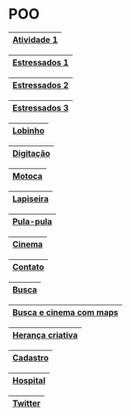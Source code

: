 # POO

| [Atividade 1](https://github.com/carlosamuel8/POO/tree/master/ATIVIDADE%201) |
| -- | 

|[Estressados 1](https://github.com/carlosamuel8/POO/tree/master/ESTRESSADOS%201)|
| -- | 

|[Estressados 2](https://github.com/carlosamuel8/POO/tree/master/ESTRESSADOS%202)|
| -- | 

|[Estressados 3](https://github.com/carlosamuel8/POO/tree/master/ESTRESSADOS%203) |
| -- | 


|[Lobinho](https://github.com/carlosamuel8/POO/tree/master/JOGO) |
| -- | 


|[Digitação](https://github.com/carlosamuel8/POO/tree/master/JOGO%20DIGITAÇÃO) |
| -- | 


|[Motoca](https://github.com/carlosamuel8/POO/tree/master/MOTOCA) |
| -- | 


|[Lapiseira](https://github.com/carlosamuel8/POO/tree/master/LAPISEIRA) |
| -- | 


|[Pula-pula](https://github.com/carlosamuel8/POO/tree/master/PULA-PULA) |
| -- | 


|[Cinema](https://github.com/carlosamuel8/POO/tree/master/CINEMA) |
| -- | 


|[Contato](https://github.com/carlosamuel8/POO/tree/master/CONTATO) |
| -- | 


|[Busca](https://github.com/carlosamuel8/POO/tree/master/AGENDA) |
| -- | 


|[Busca e cinema com maps](https://github.com/carlosamuel8/POO/tree/master/MAP) |
| -- | 


|[Herança criativa](https://github.com/carlosamuel8/POO/tree/master/HERANÇA) |
| -- | 


|[Cadastro](https://github.com/carlosamuel8/POO/tree/master/CADASTRO) |
| -- | 


| [Hospital]() |
| -- | 


|[Twitter](https://github.com/carlosamuel8/POO/tree/master/TWITTER) |
| -- | 
